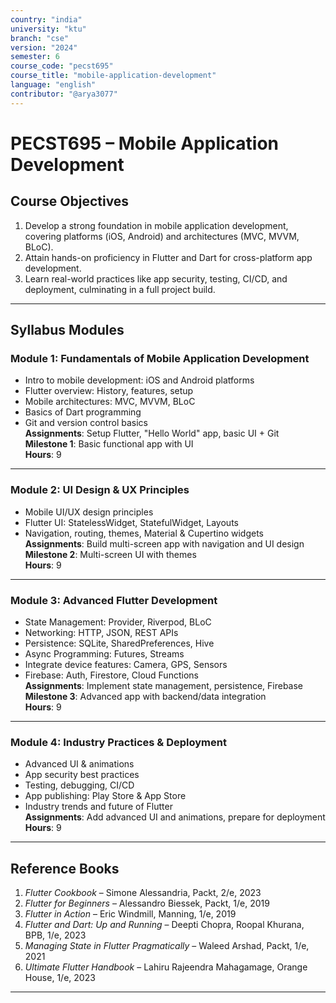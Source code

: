 ```yaml
---
country: "india"
university: "ktu"
branch: "cse"
version: "2024"
semester: 6
course_code: "pecst695"
course_title: "mobile-application-development"
language: "english"
contributor: "@arya3077"
---
```


# PECST695 – Mobile Application Development

## Course Objectives

1. Develop a strong foundation in mobile application development, covering platforms (iOS, Android) and architectures (MVC, MVVM, BLoC).  
2. Attain hands-on proficiency in Flutter and Dart for cross-platform app development.  
3. Learn real-world practices like app security, testing, CI/CD, and deployment, culminating in a full project build.

---

## Syllabus Modules

### Module 1: Fundamentals of Mobile Application Development

- Intro to mobile development: iOS and Android platforms  
- Flutter overview: History, features, setup  
- Mobile architectures: MVC, MVVM, BLoC  
- Basics of Dart programming  
- Git and version control basics  
**Assignments**: Setup Flutter, "Hello World" app, basic UI + Git  
**Milestone 1**: Basic functional app with UI  
**Hours**: 9

---

### Module 2: UI Design & UX Principles

- Mobile UI/UX design principles  
- Flutter UI: StatelessWidget, StatefulWidget, Layouts  
- Navigation, routing, themes, Material & Cupertino widgets  
**Assignments**: Build multi-screen app with navigation and UI design  
**Milestone 2**: Multi-screen UI with themes  
**Hours**: 9

---

### Module 3: Advanced Flutter Development

- State Management: Provider, Riverpod, BLoC  
- Networking: HTTP, JSON, REST APIs  
- Persistence: SQLite, SharedPreferences, Hive  
- Async Programming: Futures, Streams  
- Integrate device features: Camera, GPS, Sensors  
- Firebase: Auth, Firestore, Cloud Functions  
**Assignments**: Implement state management, persistence, Firebase  
**Milestone 3**: Advanced app with backend/data integration  
**Hours**: 9

---

### Module 4: Industry Practices & Deployment

- Advanced UI & animations  
- App security best practices  
- Testing, debugging, CI/CD  
- App publishing: Play Store & App Store  
- Industry trends and future of Flutter  
**Assignments**: Add advanced UI and animations, prepare for deployment  
**Hours**: 9

---

## Reference Books
1. *Flutter Cookbook* – Simone Alessandria, Packt, 2/e, 2023  
2. *Flutter for Beginners* – Alessandro Biessek, Packt, 1/e, 2019
3. *Flutter in Action* – Eric Windmill, Manning, 1/e, 2019  
4. *Flutter and Dart: Up and Running* – Deepti Chopra, Roopal Khurana, BPB, 1/e, 2023  
5. *Managing State in Flutter Pragmatically* – Waleed Arshad, Packt, 1/e, 2021  
6. *Ultimate Flutter Handbook* – Lahiru Rajeendra Mahagamage, Orange House, 1/e, 2023

---
